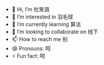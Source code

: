 - 👋 Hi, I’m 杜笑涵
- 👀 I’m interested in 羽毛球
- 🌱 I’m currently learning 算法
- 💞️ I’m looking to collaborate on 线下
- 📫 How to reach me 别
- 😄 Pronouns: 呵
- ⚡ Fun fact: 呵

<!---
bamboo121-zhu/bamboo121-zhu is a ✨ special ✨ repository because its `README.md` (this file) appears on your GitHub profile.
You can click the Preview link to take a look at your changes.
--->
